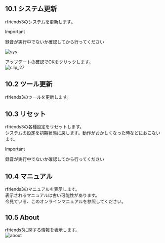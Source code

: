 ## 10.1 システム更新  
rfriends3のシステムを更新します。  

> [!IMPORTANT]
> 録音が実行中でないか確認してから行ってください
  
![sys](https://github.com/user-attachments/assets/224ff132-d8b4-4f5a-8dd7-293b2d7054b6)
  
アップデートの確認でOKをクリックします。  
![clip_27](https://github.com/user-attachments/assets/7e708e63-1f13-4b40-9cdf-8c04aba57f6c)

## 10.2 ツール更新 
rfriends3のツールを更新します。
## 10.3 リセット  
rfriends3の各種設定をリセットします。  
システムの設定を初期状態に戻します。動作がおかしくなった時などにおこないます。   

> [!IMPORTANT]
> 録音が実行中でないか確認してから行ってください
   
## 10.4 マニュアル     
rfriends3のマニュアルを表示します。  
表示されるマニュアルは古い可能性があります。  
今見ている、このオンラインマニュアルを参照してください。  
  
## 10.5 About  
rfriends3に関する情報を表示します。  
![about](https://github.com/user-attachments/assets/679a1c5b-6424-48bd-b3d3-6020ebb1c921)

